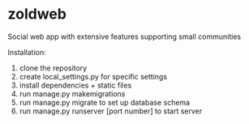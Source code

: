# zoldweb
Social web app with extensive features supporting small communities

Installation:
1. clone the repository
2. create local_settings.py for specific settings
3. install dependencies + static files
4. run manage.py makemigrations
5. run manage.py migrate to set up database schema
6. run manage.py runserver [port number] to start server
